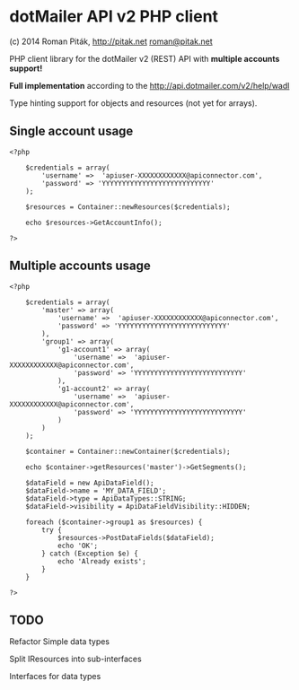 dotMailer API v2 PHP client
===============
(c) 2014 Roman Piták, http://pitak.net <roman@pitak.net>

PHP client library for the dotMailer v2 (REST) API with **multiple accounts support!**

**Full implementation** according to the http://api.dotmailer.com/v2/help/wadl

Type hinting support for objects and resources (not yet for arrays).

Single account usage
--------------------

	<?php

		$credentials = array(
			'username' =>  'apiuser-XXXXXXXXXXXX@apiconnector.com',
			'password' => 'YYYYYYYYYYYYYYYYYYYYYYYYYYY'
		);

		$resources = Container::newResources($credentials);

		echo $resources->GetAccountInfo();

	?>

Multiple accounts usage
-----------------------

	<?php

		$credentials = array(
			'master' => array(
				'username' =>  'apiuser-XXXXXXXXXXXX@apiconnector.com',
				'password' => 'YYYYYYYYYYYYYYYYYYYYYYYYYYY'
			),
			'group1' => array(
				'g1-account1' => array(
					'username' =>  'apiuser-XXXXXXXXXXXX@apiconnector.com',
					'password' => 'YYYYYYYYYYYYYYYYYYYYYYYYYYY'
				),
				'g1-account2' => array(
					'username' =>  'apiuser-XXXXXXXXXXXX@apiconnector.com',
					'password' => 'YYYYYYYYYYYYYYYYYYYYYYYYYYY'
				)
			)
		);

		$container = Container::newContainer($credentials);

		echo $container->getResources('master')->GetSegments();

		$dataField = new ApiDataField();
		$dataField->name = 'MY_DATA_FIELD';
		$dataField->type = ApiDataTypes::STRING;
		$dataField->visibility = ApiDataFieldVisibility::HIDDEN;

		foreach ($container->group1 as $resources) {
			try {
				$resources->PostDataFields($dataField);
				echo 'OK';
			} catch (Exception $e) {
				echo 'Already exists';
			}
		}

	?>

TODO
----

Refactor Simple data types

Split IResources into sub-interfaces

Interfaces for data types